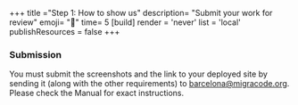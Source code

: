 +++
title ="Step 1: How to show us"
description= "Submit your work for review"
emoji= "🤖"
time= 5
[build]
  render = 'never'
  list = 'local'
  publishResources = false 
+++

### Submission

You must submit the screenshots and the link to your deployed site by sending it (along with the other requirements) to barcelona@migracode.org. Please check the Manual for exact instructions.


